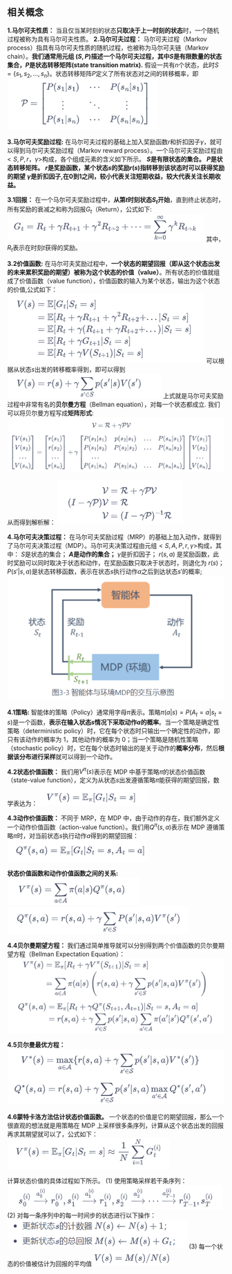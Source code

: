 ## 相关概念
**1.马尔可夫性质：** 当且仅当某时刻的状态**只取决于上一时刻的状态**时，一个随机过程被称为具有马尔可夫性质。
**2.马尔可夫过程：** 马尔可夫过程（Markov process）指具有马尔可夫性质的随机过程，也被称为马尔可夫链（Markov chain）。**我们通常用元组 $(S,P)$描述一个马尔可夫过程，其中$S$是有限数量的状态集合，$P$是状态转移矩阵(state transition matrix).** 假设一共有$n$个状态，此时$S=\{s_1,s_2,...,s_n\}$。状态转移矩阵$P$定义了所有状态对之间的转移概率，即
![alt text](image-1.png)

**3.马尔可夫奖励过程:**
在马尔可夫过程的基础上加入奖励函数$r$和折扣因子$\gamma$，就可以得到马尔可夫奖励过程（Markov reward process）。一个马尔可夫奖励过程由$<S,P,r，\gamma>$构成，各个组成元素的含义如下所示。
**$S$是有限状态的集合。**
**$P$是状态转移矩阵。**
**$r$是奖励函数，某个状态$s$的奖励$r(s)$指转移到该状态时可以获得奖励的期望**
**$\gamma$是折扣因子,在0到1之间，较小代表关注短期收益，较大代表关注长期收益。**

**3.1回报：**
在一个马尔可夫奖励过程中，**从第$t$时刻状态$S_t$开始**，直到终止状态时，所有奖励的衰减之和称为回报$G_t$（Return），公式如下:
![alt text](image-4.png)
其中，$R_t$表示在时刻$t$获得的奖励。

**3.2价值函数:**
在马尔可夫奖励过程中，**一个状态的期望回报（即从这个状态出发的未来累积奖励的期望）被称为这个状态的价值（value）**。所有状态的价值就组成了价值函数（value function），价值函数的输入为某个状态，输出为这个状态的价值,公式如下：
![alt text](image-5.png)
可以根据从状态$s$出发的转移概率得到，即可以得到
![alt text](image-6.png)
上式就是马尔可夫奖励过程中非常有名的**贝尔曼方程**（Bellman equation），对每一个状态都成立.
我们可以将贝尔曼方程写成**矩阵形式**:
![alt text](image-7.png)

从而得到解析解：
![alt text](image-8.png)



**4.马尔可夫决策过程：**
在马尔可夫奖励过程（MRP）的基础上加入动作，就得到了马尔可夫决策过程（MDP）。马尔可夫决策过程由元组$<S,A,P,r,\gamma>$构成，其中：
$S$是状态的集合；
**$A$是动作的集合；**
$\gamma$是折扣因子；
$r(s,a)$ 是奖励函数，此时奖励可以同时取决于状态和动作，在奖励函数只取决于状态时，则退化为 $r(s)$；
$P(s'|s,a)$是状态转移函数，表示在状态$s$执行动作$a$之后到达状态$s'$的概率;
![alt text](image-9.png)

**4.1策略:**
智能体的策略（Policy）通常用字母$\pi$表示。策略$\pi(a|s)=P(A_t=a|s_t=s)$是一个函数，**表示在输入状态$s$情况下采取动作$a$的概率**。当一个策略是确定性策略（deterministic policy）时，它在每个状态时只输出一个确定性的动作，即只有该动作的概率为 1，其他动作的概率为 0；当一个策略是随机性策略（stochastic policy）时，它在每个状态时输出的是关于动作的**概率分布**，然后**根据该分布进行采样**就可以得到一个动作。

**4.2状态价值函数：**
我们用$V^{\pi}(s)$表示在 MDP 中基于策略$\pi$的状态价值函数（state-value function），定义为从状态$s$出发遵循策略$\pi$能获得的期望回报，数学表达为：
![alt text](image-10.png)

**4.3动作价值函数：**
不同于 MRP，在 MDP 中，由于动作的存在，我们额外定义一个动作价值函数（action-value function）。我们用$Q^{\pi}(s,a)$表示在 MDP 遵循策略$\pi$时，对当前状态$s$执行动作$a$得到的期望回报：
![alt text](image-11.png)

**状态价值函数和动作价值函数之间的关系:**
![alt text](image-12.png)
![alt text](image-13.png)

**4.4贝尔曼期望方程：**
我们通过简单推导就可以分别得到两个价值函数的贝尔曼期望方程（Bellman Expectation Equation）：
![alt text](image-14.png)

**4.5贝尔曼最优方程：**
![alt text](image-15.png)

**4.6蒙特卡洛方法估计状态价值函数。**
一个状态的价值是它的期望回报，那么一个很直观的想法就是用策略在 MDP 上采样很多条序列，计算从这个状态出发的回报再求其期望就可以了，公式如下：
![alt text](image-16.png)

计算状态价值的具体过程如下所示。
(1) 使用策略采样若干条序列：
![alt text](image-17.png)
(2) 对每一条序列中的每一时间步的状态进行以下操作：
![alt text](image-18.png)
(3) 每一个状态的价值被估计为回报的平均值 
![alt text](image-19.png)
